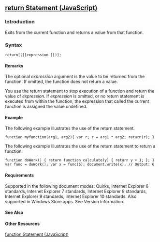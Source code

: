 ## [return Statement (JavaScript)](return-Statement.html)

### Introduction 

 Exits from the current function and returns a value from that function.

### Syntax 

```
return[(][expression ][)];
```

#### Remarks 

<div id="languageReferenceRemarksSection" class="section" name="collapseableSection" style="">
  <p xmlns:util="util">
    The optional <i>expression</i> argument is the value to be returned from the function. If omitted, the function does not return a value.
  </p>
  <p xmlns:util="util">
    You use the <span sdata="langKeyword" value="return"><span class="keyword">return</span></span> statement to stop execution of a function and return the value of <i>expression</i>. If
    <i>expression</i> is omitted, or no <span sdata="langKeyword" value="return"><span class="keyword">return</span></span> statement is executed from within the function, the expression that called
    the current function is assigned the value undefined.
  </p>
</div>

#### Example 

<p xmlns:util="util">
  The following example illustrates the use of the <span sdata="langKeyword" value="return"><span class="keyword">return</span></span> statement.
</p>

```
function myfunction(arg1, arg2){ var r; r = arg1 * arg2; return(r); }
```

<p xmlns:util="util">
  The following example illustrates the use of the <span sdata="langKeyword" value="return"><span class="keyword">return</span></span> statement to return a function.
</p>

```
function doWork() { return function calculate(y) { return y + 1; }; } var func = doWork(); var x = func(5); document.write(x); // Output: 6
```

#### Requirements 

<div id="requirementsTitleSection" class="section" name="collapseableSection" style="">
  <p xmlns:util="util"></p>
  <p>
    Supported in the following document modes: Quirks, Internet Explorer 6 standards, Internet Explorer 7 standards, Internet Explorer 8 standards, Internet Explorer 9 standards, Internet Explorer 10
    standards. Also supported in Windows Store apps. See Version Information.
  </p>
</div>

#### See Also 

<div id="seeAlsoSection" class="section" name="collapseableSection" style="">
  <h4 class="subHeading">
    Other Resources
  </h4>
  <div class="seeAlsoStyle">
    <span sdata="link" xmlns:util="util"><a href="cc9cfd43-1305-41c8-ad67-545d20f4fafe.htm">function Statement (JavaScript)</a></span>
  </div>
</div>


